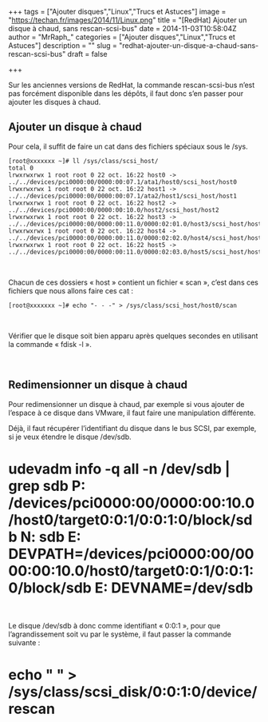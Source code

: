 +++
tags = ["Ajouter disques","Linux","Trucs et Astuces"]
image = "https://techan.fr/images/2014/11/Linux.png"
title = "[RedHat] Ajouter un disque à chaud, sans rescan-scsi-bus"
date = 2014-11-03T10:58:04Z
author = "MrRaph_"
categories = ["Ajouter disques","Linux","Trucs et Astuces"]
description = ""
slug = "redhat-ajouter-un-disque-a-chaud-sans-rescan-scsi-bus"
draft = false

+++


Sur les anciennes versions de RedHat, la commande rescan-scsi-bus n’est pas forcément disponible dans les dépôts, il faut donc s’en passer pour ajouter les disques à chaud.


## Ajouter un disque à chaud

Pour cela, il suffit de faire un cat dans des fichiers spéciaux sous le /sys.

    [root@xxxxxxx ~]# ll /sys/class/scsi_host/
    total 0
    lrwxrwxrwx 1 root root 0 22 oct. 16:22 host0 -> ../../devices/pci0000:00/0000:00:07.1/ata1/host0/scsi_host/host0
    lrwxrwxrwx 1 root root 0 22 oct. 16:22 host1 -> ../../devices/pci0000:00/0000:00:07.1/ata2/host1/scsi_host/host1
    lrwxrwxrwx 1 root root 0 22 oct. 16:22 host2 -> ../../devices/pci0000:00/0000:00:10.0/host2/scsi_host/host2
    lrwxrwxrwx 1 root root 0 22 oct. 16:22 host3 -> ../../devices/pci0000:00/0000:00:11.0/0000:02:01.0/host3/scsi_host/host3
    lrwxrwxrwx 1 root root 0 22 oct. 16:22 host4 -> ../../devices/pci0000:00/0000:00:11.0/0000:02:02.0/host4/scsi_host/host4
    lrwxrwxrwx 1 root root 0 22 oct. 16:22 host5 -> ../../devices/pci0000:00/0000:00:11.0/0000:02:03.0/host5/scsi_host/host5

 

Chacun de ces dossiers « host » contient un fichier « scan », c’est dans ces fichiers que nous allons faire ces cat :

    [root@xxxxxxx ~]# echo "- - -" > /sys/class/scsi_host/host0/scan

 

Vérifier que le disque soit bien apparu après quelques secondes en utilisant la commande « fdisk -l ».

 


## Redimensionner un disque à chaud

Pour redimensionner un disque à chaud, par exemple si vous ajouter de l’espace à ce disque dans VMware, il faut faire une manipulation différente.

Déjà, il faut récupérer l’identifiant du disque dans le bus SCSI, par exemple, si je veux étendre le disque /dev/sdb.

# udevadm info -q all -n /dev/sdb | grep sdb P: /devices/pci0000:00/0000:00:10.0/host0/target0:0:1/0:0:1:0/block/sdb N: sdb E: DEVPATH=/devices/pci0000:00/0000:00:10.0/host0/target0:0:1/0:0:1:0/block/sdb E: DEVNAME=/dev/sdb

 

Le disque /dev/sdb à donc comme identifiant « 0:0:1 », pour que l’agrandissement soit vu par le système, il faut passer la commande suivante :

# echo " " > /sys/class/scsi_disk/0\:0\:1\:0/device/rescan

 

 

 
